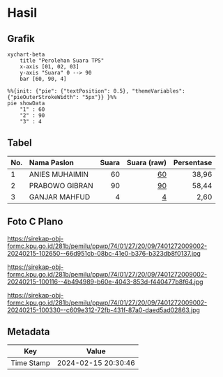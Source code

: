 # Hasil

## Grafik

```mermaid
xychart-beta
    title "Perolehan Suara TPS"
    x-axis [01, 02, 03]
    y-axis "Suara" 0 --> 90
    bar [60, 90, 4]
```

```mermaid
%%{init: {"pie": {"textPosition": 0.5}, "themeVariables": {"pieOuterStrokeWidth": "5px"}} }%%
pie showData
    "1" : 60
    "2" : 90
    "3" : 4
```

## Tabel

| No. | Nama Paslon    | Suara | Suara (raw) | Persentase |
|:--- |:-------------- | -----:| -----------:| ----------:|
| 1   | ANIES MUHAIMIN | 60    | [60][p-1]   | 38,96      |
| 2   | PRABOWO GIBRAN | 90    | [90][p-2]   | 58,44      |
| 3   | GANJAR MAHFUD  | 4     | [4][p-3]    | 2,60       |


[p-1]: https://github.com/gigit-pemilu/pemilu-2024-74-sulawesi-tenggara/blob/main/pilpres/hitung-suara/sub/74-sulawesi-tenggara/sub/01-kolaka/sub/27-iwoimendaa/sub/2009-watumelewe/sub/002-tps/sub/paslon-1.txt
[p-2]: https://github.com/gigit-pemilu/pemilu-2024-74-sulawesi-tenggara/blob/main/pilpres/hitung-suara/sub/74-sulawesi-tenggara/sub/01-kolaka/sub/27-iwoimendaa/sub/2009-watumelewe/sub/002-tps/sub/paslon-2.txt
[p-3]: https://github.com/gigit-pemilu/pemilu-2024-74-sulawesi-tenggara/blob/main/pilpres/hitung-suara/sub/74-sulawesi-tenggara/sub/01-kolaka/sub/27-iwoimendaa/sub/2009-watumelewe/sub/002-tps/sub/paslon-3.txt

## Foto C Plano

https://sirekap-obj-formc.kpu.go.id/281b/pemilu/ppwp/74/01/27/20/09/7401272009002-20240215-102650--66d951cb-08bc-41e0-b376-b323db8f0137.jpg

https://sirekap-obj-formc.kpu.go.id/281b/pemilu/ppwp/74/01/27/20/09/7401272009002-20240215-100116--4b494989-b60e-4043-853d-f440477b8f64.jpg

https://sirekap-obj-formc.kpu.go.id/281b/pemilu/ppwp/74/01/27/20/09/7401272009002-20240215-100330--c609e312-72fb-431f-87a0-daed5ad02863.jpg


## Metadata

| Key        | Value               |
| ---------- | ------------------- |
| Time Stamp | 2024-02-15 20:30:46 |



